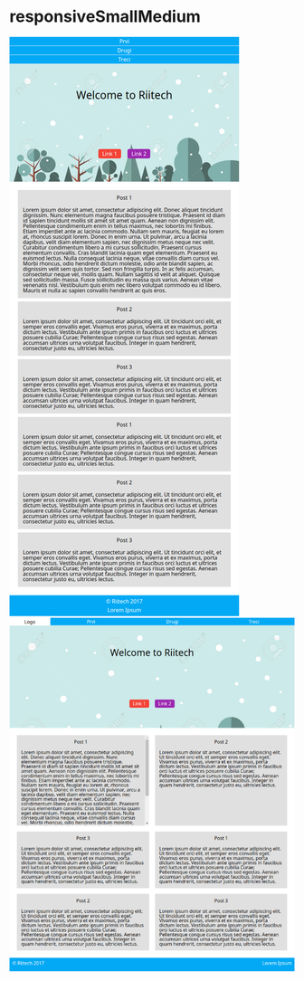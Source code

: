 # responsiveSmallMedium

![Alt text](screenshots/small.png?raw=true "Small layout")
![Alt text](screenshots/medium.png?raw=true "Medium layout")
